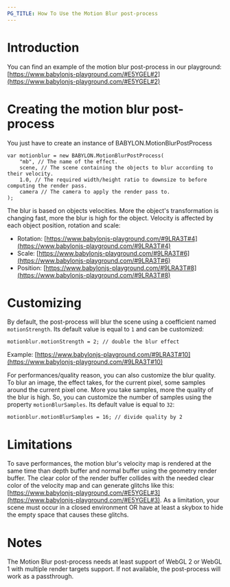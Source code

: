 ```yaml
---
PG_TITLE: How To Use the Motion Blur post-process
---
```


# Introduction
You can find an example of the motion blur post-process in our playground: [https://www.babylonjs-playground.com/#E5YGEL#2](https://www.babylonjs-playground.com/#E5YGEL#2)

# Creating the motion blur post-process

You just have to create an instance of BABYLON.MotionBlurPostProcess
```
var motionblur = new BABYLON.MotionBlurPostProcess(
    "mb", // The name of the effect.
    scene, // The scene containing the objects to blur according to their velocity.
    1.0, // The required width/height ratio to downsize to before computing the render pass.
    camera // The camera to apply the render pass to.
);
```

The blur is based on objects velocities. More the object's transformation is changing fast, more the blur is high for the object. Velocity is affected by each object position, rotation and scale:
- Rotation: [https://www.babylonjs-playground.com/#9LRA3T#4](https://www.babylonjs-playground.com/#9LRA3T#4)
- Scale: [https://www.babylonjs-playground.com/#9LRA3T#6](https://www.babylonjs-playground.com/#9LRA3T#6)
- Position: [https://www.babylonjs-playground.com/#9LRA3T#8](https://www.babylonjs-playground.com/#9LRA3T#8)

# Customizing
By default, the post-process will blur the scene using a coefficient named `motionStrength`. Its default value is equal to `1` and can be customized:
```
motionblur.motionStrength = 2; // double the blur effect
```
Example: [https://www.babylonjs-playground.com/#9LRA3T#10](https://www.babylonjs-playground.com/#9LRA3T#10)

For performances/quality reason, you can also customize the blur quality. To blur an image, the effect
takes, for the current pixel, some samples around the current pixel one. More you take samples, more the quality of the blur is high. So, you can customize the number of samples using the property `motionBlurSamples`. Its default value is equal to `32`:
```
motionblur.motionBlurSamples = 16; // divide quality by 2
```

# Limitations
To save performances, the motion blur's velocity map is rendered at the same time than depth buffer and normal buffer using the geometry render buffer.
The clear color of the render buffer collides with the needed clear color of the velocity map and can generate glitchs like this: [https://www.babylonjs-playground.com/#E5YGEL#3](https://www.babylonjs-playground.com/#E5YGEL#3). As a limitation, your scene must occur in a closed environment OR have at least a skybox to hide the empty space that causes these glitchs.

# Notes
The Motion Blur post-process needs at least support of WebGL 2 or WebGL 1 with multiple render targets support. If not available, the post-process will work as a passthrough.
